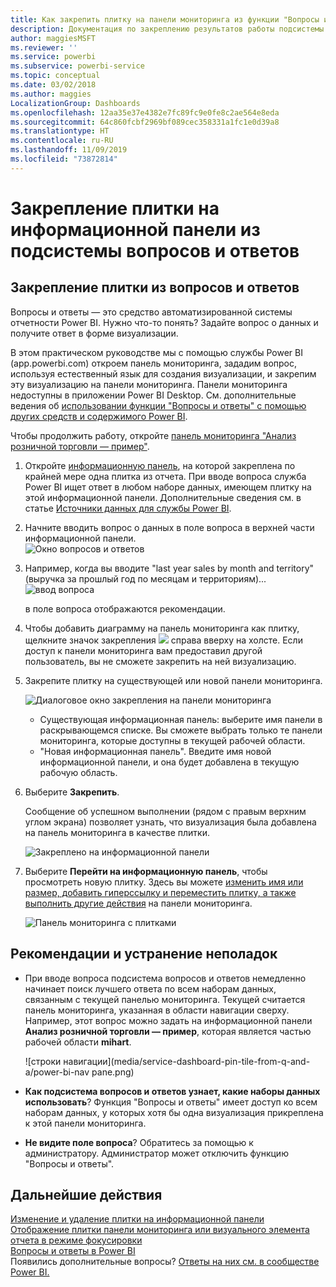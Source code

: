 ```yaml
---
title: Как закрепить плитку на панели мониторинга из функции "Вопросы и ответы"
description: Документация по закреплению результатов работы подсистемы вопросов и ответов в качестве плитки на панели мониторинга Power BI
author: maggiesMSFT
ms.reviewer: ''
ms.service: powerbi
ms.subservice: powerbi-service
ms.topic: conceptual
ms.date: 03/02/2018
ms.author: maggies
LocalizationGroup: Dashboards
ms.openlocfilehash: 12aa35e37e4382e7fc89fc9e0fe8c2ae564e8eda
ms.sourcegitcommit: 64c860fcbf2969bf089cec358331a1fc1e0d39a8
ms.translationtype: HT
ms.contentlocale: ru-RU
ms.lasthandoff: 11/09/2019
ms.locfileid: "73872814"
---
```

# <a name="pin-a-tile-to-a-dashboard-from-qa"></a>Закрепление плитки на информационной панели из подсистемы вопросов и ответов
## <a name="how-to-pin-a-tile-from-qa"></a>Закрепление плитки из вопросов и ответов
Вопросы и ответы — это средство автоматизированной системы отчетности Power BI. Нужно что-то понять? Задайте вопрос о данных и получите ответ в форме визуализации.

В этом практическом руководстве мы с помощью службы Power BI (app.powerbi.com) откроем панель мониторинга, зададим вопрос, используя естественный язык для создания визуализации, и закрепим эту визуализацию на панели мониторинга. Панели мониторинга недоступны в приложении Power BI Desktop. См. дополнительные ведения об [использовании функции "Вопросы и ответы" с помощью других средств и содержимого Power BI](consumer/end-user-q-and-a.md). 

Чтобы продолжить работу, откройте [панель мониторинга "Анализ розничной торговли — пример"](sample-retail-analysis.md).


1. Откройте [информационную панель](consumer/end-user-dashboards.md), на которой закреплена по крайней мере одна плитка из отчета. При вводе вопроса служба Power BI ищет ответ в любом наборе данных, имеющем плитку на этой информационной панели.  Дополнительные сведения см. в статье [Источники данных для службы Power BI](service-get-data.md).
2. Начните вводить вопрос о данных в поле вопроса в верхней части информационной панели.  
   ![Окно вопросов и ответов](media/service-dashboard-pin-tile-from-q-and-a/power-bi-question-box.png)
3. Например, когда вы вводите "last year sales by month and territory" (выручка за прошлый год по месяцам и территориям)...  
   ![ввод вопроса](media/service-dashboard-pin-tile-from-q-and-a/power-bi-type-q-and-a.png)

   в поле вопроса отображаются рекомендации.
4. Чтобы добавить диаграмму на панель мониторинга как плитку, щелкните значок закрепления ![](media/service-dashboard-pin-tile-from-q-and-a/pbi_pintile.png) справа вверху на холсте. Если доступ к панели мониторинга вам предоставил другой пользователь, вы не сможете закрепить на ней визуализацию.

5. Закрепите плитку на существующей или новой панели мониторинга.

   ![Диалоговое окно закрепления на панели мониторинга](media/service-dashboard-pin-tile-from-q-and-a/power-bi-pin-to-dashboard.png)

   * Существующая информационная панель: выберите имя панели в раскрывающемся списке. Вы сможете выбрать только те панели мониторинга, которые доступны в текущей рабочей области.
   * "Новая информационная панель". Введите имя новой информационной панели, и она будет добавлена в текущую рабочую область.

6. Выберите **Закрепить**.

   Сообщение об успешном выполнении (рядом с правым верхним углом экрана) позволяет узнать, что визуализация была добавлена на панель мониторинга в качестве плитки.  

   ![Закреплено на информационной панели](media/service-dashboard-pin-tile-from-q-and-a/power-bi-pin.png)
7. Выберите **Перейти на информационную панель**, чтобы просмотреть новую плитку. Здесь вы можете [изменить имя или размер, добавить гиперссылку и переместить плитку, а также выполнить другие действия](service-dashboard-edit-tile.md) на панели мониторинга.

   ![Панель мониторинга с плитками](media/service-dashboard-pin-tile-from-q-and-a/power-bi-pinned.png)

## <a name="considerations-and-troubleshooting"></a>Рекомендации и устранение неполадок
* При вводе вопроса подсистема вопросов и ответов немедленно начинает поиск лучшего ответа по всем наборам данных, связанным с текущей панелью мониторинга.  Текущей считается панель мониторинга, указанная в области навигации сверху. Например, этот вопрос можно задать на информационной панели **Анализ розничной торговли — пример**, которая является частью рабочей области **mihart**.

  ![строки навигации](media/service-dashboard-pin-tile-from-q-and-a/power-bi-nav pane.png)
* **Как подсистема вопросов и ответов узнает, какие наборы данных использовать**?  Функция "Вопросы и ответы" имеет доступ ко всем наборам данных, у которых хотя бы одна визуализация прикреплена к этой панели мониторинга.

* **Не видите поле вопроса**? Обратитесь за помощью к администратору. Администратор может отключить функцию "Вопросы и ответы".


## <a name="next-steps"></a>Дальнейшие действия
[Изменение и удаление плитки на информационной панели](service-dashboard-edit-tile.md)    
[Отображение плитки панели мониторинга или визуального элемента отчета в режиме фокусировки](consumer/end-user-focus.md)     
[Вопросы и ответы в Power BI](consumer/end-user-q-and-a.md)  
Появились дополнительные вопросы? [Ответы на них см. в сообществе Power BI.](https://community.powerbi.com/)
